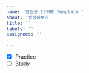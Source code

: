 ```yaml
---
name: '연습용 ISSUE Template '
about: '생성해보기 '
title: ''
labels: ''
assignees: ''

---
```


- [x] Practice
- [ ] Study
